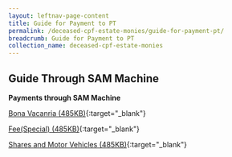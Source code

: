 ```yaml
---
layout: leftnav-page-content
title: Guide for Payment to PT
permalink: /deceased-cpf-estate-monies/guide-for-payment-pt/
breadcrumb: Guide for Payment to PT
collection_name: deceased-cpf-estate-monies
---
```


Guide Through SAM Machine
---

**Payments through SAM Machine**

[Bona Vacanria (485KB)](/files/SAMMACHINEBV.pdf){:target="_blank"}

[Fee(Special) (485KB)](/files/SAMMACHINEfee(special).pdf){:target="_blank"}

[Shares and Motor Vehicles (485KB)](/files/SAMMACHINEshare&vehicle.pdf){:target="_blank"}
